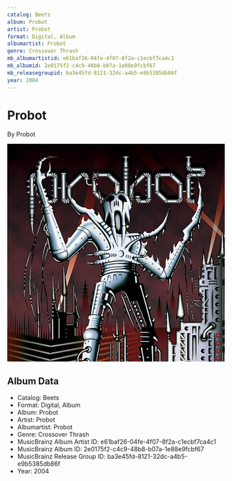 ```yaml
---
catalog: Beets
album: Probot
artist: Probot
format: Digital, Album
albumartist: Probot
genre: Crossover Thrash
mb_albumartistid: e61baf26-04fe-4f07-8f2a-c1ecbf7ca4c1
mb_albumid: 2e0175f2-c4c9-48b8-b07a-1e88e9fcbf67
mb_releasegroupid: ba3e45fd-8121-32dc-a4b5-e9b5385db86f
year: 2004
---
```


# Probot

By Probot

![](../../assets/beetscovers/Probot-Probot.jpg)

## Album Data

- Catalog: Beets
- Format: Digital, Album
- Album: Probot
- Artist: Probot
- Albumartist: Probot
- Genre: Crossover Thrash
- MusicBrainz Album Artist ID: e61baf26-04fe-4f07-8f2a-c1ecbf7ca4c1
- MusicBrainz Album ID: 2e0175f2-c4c9-48b8-b07a-1e88e9fcbf67
- MusicBrainz Release Group ID: ba3e45fd-8121-32dc-a4b5-e9b5385db86f
- Year: 2004

